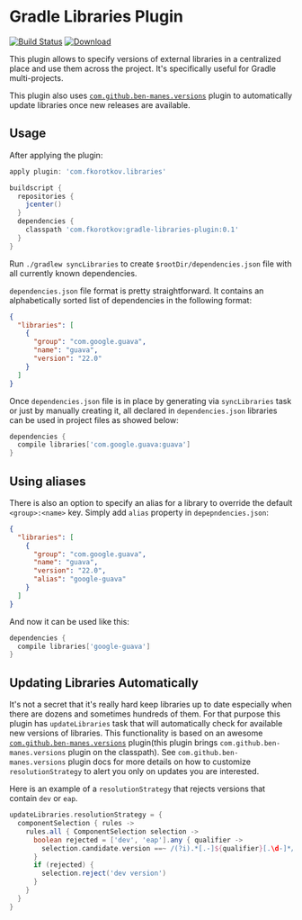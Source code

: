 # Gradle Libraries Plugin

[![Build Status](https://travis-ci.org/fkorotkov/k8s-kotlin-dsl.svg?branch=master)](https://travis-ci.org/fkorotkov/gradle-libraries-plugin)
[![Download](https://api.bintray.com/packages/fkorotkov/maven/gradle-libraries-plugin/images/download.svg) ](https://bintray.com/fkorotkov/maven/gradle-libraries-plugin/_latestVersion)

This plugin allows to specify versions of external libraries in a centralized place and use them across the project. It's specifically useful for Gradle multi-projects.

This plugin also uses [`com.github.ben-manes.versions`](https://github.com/ben-manes/gradle-versions-plugin) plugin to automatically update libraries once new releases are available.

## Usage

After applying the plugin:

```groovy
apply plugin: 'com.fkorotkov.libraries'

buildscript {
  repositories {
    jcenter()
  }
  dependencies {
    classpath 'com.fkorotkov:gradle-libraries-plugin:0.1'
  }
}
```

Run `./gradlew syncLibraries` to create `$rootDir/dependencies.json` file with all currently known dependencies.

`dependencies.json` file format is pretty straightforward. It contains an alphabetically sorted list of dependencies in the following format:

```json
{
  "libraries": [
    {
      "group": "com.google.guava",
      "name": "guava",
      "version": "22.0"
    }
  ]
}  
```

Once `dependencies.json` file is in place by generating via `syncLibraries` task or just by manually creating it, all declared in `dependencies.json` libraries can be used in project files as showed below:

```groovy
dependencies {
  compile libraries['com.google.guava:guava']
}
```

## Using aliases

There is also an option to specify an alias for a library to override the default `<group>:<name>` key. Simply add `alias` property in `depepndencies.json`:

```json
{
  "libraries": [
    {
      "group": "com.google.guava",
      "name": "guava",
      "version": "22.0",
      "alias": "google-guava"
    }
  ]
}  
```

And now it can be used like this:

```groovy
dependencies {
  compile libraries['google-guava']
}
```

## Updating Libraries Automatically

It's not a secret that it's really hard keep libraries up to date especially when there are dozens and sometimes hundreds of them. For that purpose this plugin has `updateLibraries` task that will automatically check for available new versions of libraries. This functionality is based on an awesome [`com.github.ben-manes.versions`](https://github.com/ben-manes/gradle-versions-plugin) plugin(this plugin brings `com.github.ben-manes.versions` plugin on the classpath). See `com.github.ben-manes.versions` plugin docs for more details on how to customize `resolutionStrategy` to alert you only on updates you are interested.

Here is an example of a `resolutionStrategy` that rejects versions that contain `dev` or `eap`.

```groovy
updateLibraries.resolutionStrategy = {
  componentSelection { rules ->
    rules.all { ComponentSelection selection ->
      boolean rejected = ['dev', 'eap'].any { qualifier ->
        selection.candidate.version ==~ /(?i).*[.-]${qualifier}[.\d-]*/
      }
      if (rejected) {
        selection.reject('dev version')
      }
    }
  }
}
```   